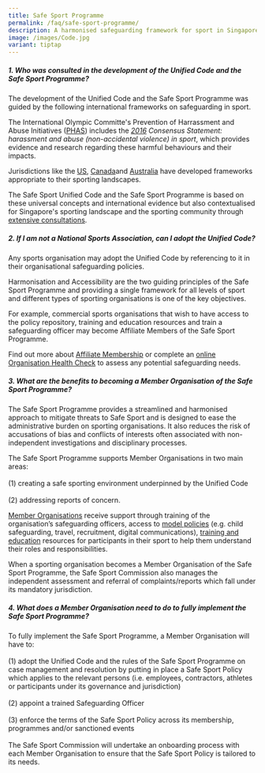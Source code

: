 ```yaml
---
title: Safe Sport Programme
permalink: /faq/safe-sport-programme/
description: A harmonised safeguarding framework for sport in Singapore
image: /images/Code.jpg
variant: tiptap
---
```

<h5><strong>1. Who was consulted in the development of the Unified Code and the Safe Sport Programme?</strong></h5>
<p>The development of the Unified Code and the Safe Sport Programme was guided
by the following international frameworks on safeguarding in sport.</p>
<p>The International Olympic Committe's Prevention of Harrassment and Abuse
Initiatives (<a href="https://olympics.com/ioc/safe-sport" rel="noopener noreferrer nofollow" target="_blank">PHAS</a>)
includes the <em><a href="https://stillmed.olympic.org/media/Document%20Library/OlympicOrg/IOC/What-We-Do/Protecting-Clean-Athletes/Safeguarding/IOC-Consensus-Statement_Harassment-and-abuse-in-sport-2016.pdf" rel="noopener noreferrer nofollow" target="_blank">2016</a> Consensus Statement: harassment and abuse (non-accidental violence) in sport</em>,
which provides evidence and research regarding these harmful behaviours
and their impacts.</p>
<p>Jurisdictions like the <a href="https://uscenterforsafesport.org/response-and-resolution/safesport-code/" rel="noopener noreferrer nofollow" target="_blank">US</a>,
<a href="https://sirc.ca/safesport/policies-practices/" rel="noopener noreferrer nofollow" target="_blank">Canada</a>and <a href="https://www.sportintegrity.gov.au/what-we-do/national-integrity-framework" rel="noopener noreferrer nofollow" target="_blank">Australia</a> have
developed frameworks appropriate to their sporting landscapes.</p>
<p>The Safe Sport Unified Code and the Safe Sport Programme is based on these
universal concepts and international evidence but also contextualised for
Singapore's sporting landscape and the sporting community through <a href="/safe-sport-programme/community-consultations" rel="noopener noreferrer nofollow" target="_blank">extensive consultations</a>.</p>
<p></p>
<h5><strong>2. If I am not a National Sports Association, can I adopt the Unified Code?</strong></h5>
<p>Any sports organisation may adopt the Unified Code by referencing to it
in their organisational safeguarding policies.</p>
<p>Harmonisation and Accessibility are the two guiding principles of the
Safe Sport Programme and providing a single framework for all levels of
sport and different types of sporting organisations is one of the key objectives.
<br>
</p>
<p>For example, commercial sports organisations that wish to have access
to the policy repository, training and education resources and train a
safeguarding officer may become Affiliate Members of the Safe Sport Programme.
<br>
</p>
<p>Find out more about <a href="https://www.safesport.sg/safe-sport-programme/affiliatemember/" rel="noopener noreferrer nofollow" target="_blank">Affiliate Membership</a> or
complete an <a href="https://go.gov.sg/ss-orghealthcheck" rel="noopener noreferrer nofollow" target="_blank">online Organisation Health Check</a> to
assess any potential safeguarding needs.</p>
<p></p>
<h5><strong>3. What are the benefits to becoming a Member Organisation of the Safe Sport Programme?</strong></h5>
<p>The Safe Sport Programme provides a streamlined and harmonised approach
to mitigate threats to Safe Sport and is designed to ease the administrative
burden on sporting organisations. It also reduces the risk of accusations
of bias and conflicts of interests often associated with non-independent
investigations and disciplinary processes.</p>
<p>The Safe Sport Programme supports Member Organisations in two main areas:
<br>
<br>(1) creating a safe sporting environment underpinned by the Unified Code
<br>
<br>(2) addressing reports of concern.
<br>
</p>
<p><a href="https://www.safesport.sg/safe-sport-programme/memberorganisations/" rel="noopener noreferrer nofollow" target="_blank">Member Organisations</a> receive
support through training of the organisation’s safeguarding officers, access
to <a href="https://www.safesport.sg/policy-and-research/resources/" rel="noopener noreferrer nofollow" target="_blank">model policies</a> (e.g.
child safeguarding, travel, recruitment, digital communications), <a href="https://www.safesport.sg/training-and-education/awareness-module/" rel="noopener noreferrer nofollow" target="_blank">training and education</a> resources
for participants in their sport to help them understand their roles and
responsibilities.</p>
<p>When a sporting organisation becomes a Member Organisation of the Safe
Sport Programme, the Safe Sport Commission also manages the independent
assessment and referral of complaints/reports which fall under its mandatory
jurisdiction.</p>
<p></p>
<h5><strong>4. What does a Member Organisation need to do to fully implement the Safe Sport Programme?</strong></h5>
<p>To fully implement the Safe Sport Programme, a Member Organisation will
have to:
<br>
<br>(1) adopt the Unified Code and the rules of the Safe Sport Programme on
case management and resolution by putting in place a Safe Sport Policy
which applies to the relevant persons (i.e. employees, contractors, athletes
or participants under its governance and jurisdiction)
<br>
<br>(2) appoint a trained Safeguarding Officer
<br>
<br>(3) enforce the terms of the Safe Sport Policy across its membership,
programmes and/or sanctioned events
<br>
<br>The Safe Sport Commission will undertake an onboarding process with each
Member Organisation to ensure that the Safe Sport Policy is tailored to
its needs.</p>
<p></p>